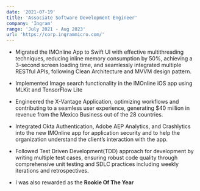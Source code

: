```yaml
---
date: '2021-07-19'
title: 'Associate Software Development Engineer'
company: 'Ingram'
range: 'July 2021 - Aug 2023'
url: 'https://corp.ingrammicro.com/'
---
```


- Migrated the IMOnline App to Swift UI with effective multithreading techniques, reducing inline memory consumption by 50%, achieving a 3-second screen loading time, and seamlessly integrated multiple RESTful APIs, following Clean Architecture and MVVM design pattern.

- Implemented Image search functionality in the IMOnline iOS app using MLKit and TensorFlow Lite

- Engineered the X-Vantage Application, optimizing workflows and contributing to a seamless user experience, generating $40 million in revenue from the Mexico Business out of the 28 countries.

- Integrated Okta Authentication, Adobe AEP Analytics, and Crashlytics into the new IMOnline app for application security and to help the organization understand the client’s interaction with the app.

- Followed Test Driven Development(TDD) approach for development by writing multiple test cases, ensuring robust code quality through comprehensive unit testing and SDLC practices including weekly iterations and retrospectives.

- I was also rewarded as the **Rookie Of The Year**

